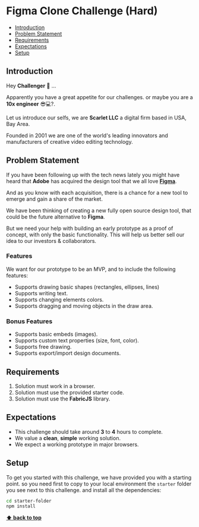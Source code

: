 # Figma Clone Challenge (Hard) <!-- omit in toc -->

- [Introduction](#introduction)
- [Problem Statement](#problem-statement)
- [Requirements](#requirements)
- [Expectations](#expectations)
- [Setup](#setup)

## Introduction

Hey **Challenger** 🤝 ...

Apparently you have a great appetite for our challenges. or maybe you are a **10x engineer** 😎💻?.

Let us introduce our selfs, we are **Scarlet LLC** a digital firm based in USA, Bay Area.

Founded in 2001 we are one of the world's leading innovators and manufacturers of creative video editing technology.

## Problem Statement

If you have been following up with the tech news lately you might have heard that **Adobe** has acquired the design tool that we all love [**Figma**](https://news.adobe.com/news/news-details/2022/Adobe-to-Acquire-Figma/default.aspx).

And as you know with each acquisition, there is a chance for a new tool to emerge and gain a share of the market.

We have been thinking of creating a new fully open source design tool, that could be the future alternative to **Figma**.

But we need your help with building an early prototype as a proof of concept, with only the basic functionality. This will help us better sell our idea to our investors & collaborators.

### Features

We want for our prototype to be an MVP, and to include the following features:

- Supports drawing basic shapes (rectangles, ellipses, lines)
- Supports writing text.
- Supports changing elements colors.
- Supports dragging and moving objects in the draw area.

### Bonus Features

- Supports basic embeds (images).
- Supports custom text properties (size, font, color).
- Supports free drawing.
- Supports export/import design documents.

## Requirements

1. Solution must work in a browser.
2. Solution must use the provided starter code.
3. Solution must use the **FabricJS** library.

## Expectations

- This challenge should take around **3** to **4** hours to complete.
- We value a **clean**, **simple** working solution.
- We expect a working prototype in major browsers.

## Setup

To get you started with this challenge, we have provided you with a starting point. so you need first to copy to your local environment the `starter` folder you see next to this challenge. and install all the dependencies:

```bash
cd starter-folder
npm install
```

**[⬆ back to top](#introduction)**
